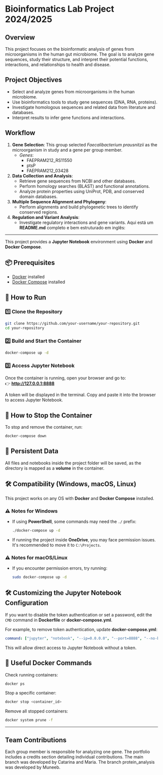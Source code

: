 # Bioinformatics Lab Project 2024/2025

## Overview

This project focuses on the bioinformatic analysis of genes from microorganisms in the human gut microbiome. The goal is to analyze gene sequences, study their structure, and interpret their potential functions, interactions, and relationships to health and disease.

## Project Objectives

- Select and analyze genes from microorganisms in the human microbiome.
- Use bioinformatics tools to study gene sequences (DNA, RNA, proteins).
- Investigate homologous sequences and related data from literature and databases.
- Interpret results to infer gene functions and interactions.

## Workflow

1. **Gene Selection**: This group selected *Faecalibacterium prausnitzii* as the microorganism in study and a gene per group member.
   - *Genes*:
     - FAEPRAM212_RS11550
     - ptsP
     - FAEPRAM212_03428
2. **Data Collection and Analysis**:
   - Retrieve gene sequences from NCBI and other databases.
   - Perform homology searches (BLAST) and functional annotations.
   - Analyze protein properties using UniProt, PDB, and conserved domain databases.
3. **Multiple Sequence Alignment and Phylogeny**:
   - Perform alignments and build phylogenetic trees to identify conserved regions.
4. **Regulation and Variant Analysis**:
   - Investigate regulatory interactions and gene variants.
Aqui está um **README.md** completo e bem estruturado em inglês:  

---  
This project provides a **Jupyter Notebook** environment using **Docker** and **Docker Compose**.  

## 📦 Prerequisites  

- [Docker](https://www.docker.com/get-started) installed  
- [Docker Compose](https://docs.docker.com/compose/install/) installed  

## 🚀 How to Run  

### 1️⃣ Clone the Repository  
```sh
git clone https://github.com/your-username/your-repository.git
cd your-repository
```

### 2️⃣ Build and Start the Container  
```sh
docker-compose up -d
```

### 3️⃣ Access Jupyter Notebook  
Once the container is running, open your browser and go to:  
👉 **http://127.0.0.1:8888**  

A token will be displayed in the terminal. Copy and paste it into the browser to access Jupyter Notebook.

## 🛑 How to Stop the Container  
To stop and remove the container, run:  
```sh
docker-compose down
```

## 📂 Persistent Data  
All files and notebooks inside the project folder will be saved, as the directory is mapped as a **volume** in the container.

## 🛠️ Compatibility (Windows, macOS, Linux)  
This project works on any OS with **Docker** and **Docker Compose** installed.

### ⚠️ Notes for Windows  
- If using **PowerShell**, some commands may need the `./` prefix:
  ```sh
  ./docker-compose up -d
  ```
- If running the project inside **OneDrive**, you may face permission issues. It's recommended to move it to `C:\Projects`.

### ⚠️ Notes for macOS/Linux  
- If you encounter permission errors, try running:
  ```sh
  sudo docker-compose up -d
  ```

## 🛠️ Customizing the Jupyter Notebook Configuration  
If you want to disable the token authentication or set a password, edit the `CMD` command in **Dockerfile** or **docker-compose.yml**.

For example, to remove token authentication, update **docker-compose.yml**:
```yaml
command: ["jupyter", "notebook", "--ip=0.0.0.0", "--port=8888", "--no-browser", "--allow-root", "--NotebookApp.token=''"]
```
This will allow direct access to Jupyter Notebook without a token.

## 🐳 Useful Docker Commands  
Check running containers:  
```sh
docker ps
```
Stop a specific container:  
```sh
docker stop <container_id>
```
Remove all stopped containers:  
```sh
docker system prune -f
```

---

## Team Contributions

Each group member is responsible for analyzing one gene. The portfolio includes a credits section detailing individual contributions. The main branch was developed by Catarina and Maria. The branch protein_analysis was developed by Muneeb.


